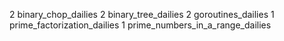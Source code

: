 2 binary_chop_dailies
2 binary_tree_dailies
2 goroutines_dailies
1 prime_factorization_dailies
1 prime_numbers_in_a_range_dailies
